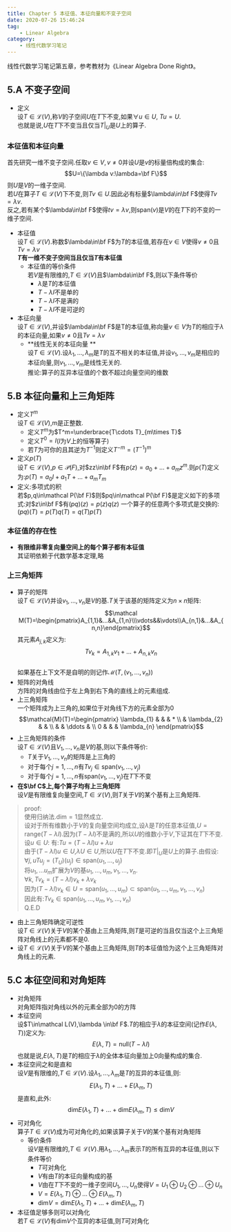 ```yaml
---
title: Chapter 5 本征值、本征向量和不变子空间
date: 2020-07-26 15:46:24
tag:
	- Linear Algebra
category: 
	- 线性代数学习笔记
---
```

线性代数学习笔记第五章，参考教材为《Linear Algebra Done Right》。

<!--more-->


## 5.A 不变子空间  
- 定义  
设$T\in\mathcal L(V)$,称$V$的子空间$U$在$T$下不变,如果$\forall u\in U,\ Tu=U$.  
也就是说,$U$在$T$下不变当且仅当$T|_U$是$U$上的算子.

### 本征值和本征向量  
首先研究一维不变子空间.任取$v\in V,v\neq 0$并设$U$是$v$的标量倍构成的集合:
$$U=\{\lambda v:\lambda=\bf F\}$$
则$U$是$V$的一维子空间.  
若$U$在算子$T\in\mathcal L(V)$下不变,则$Tv\in U$.因此必有标量$\lambda\in\bf F$使得$Tv=\lambda v$.  
反之,若有某个$\lambda\in\bf F$使得$tv=\lambda v$,则$\text{span}(v)$是$V$的在$T$下的不变的一维子空间.  

- 本征值  
设$T\in\mathcal L(V)$.称数$\lambda\in\bf F$为$T$的本征值,若存在$v\in V$使得$v\neq 0$且$Tv=\lambda v$  
**$T$有一维不变子空间当且仅当$T$有本征值**
	- 本征值的等价条件  
	若$V$是有限维的,$T\in\mathcal L(V)$且$\lambda\in\bf F$,则以下条件等价  
		- $\lambda$是$T$的本征值
		- $T-\lambda I$不是单的
		- $T-\lambda I$不是满的
		- $T-\lambda I$不是可逆的
- 本征向量  
设$T\in\mathcal L(V)$,并设$\lambda\in\bf F$是T的本征值,称向量$v\in V$为$T$的相应于$\lambda$的本征向量,如果$v\neq 0$且$Tv=\lambda v$
	- **线性无关的本征向量 **   
	设$T\in\mathcal L(V)$.设$\lambda_1,...,\lambda_m$是$T$的互不相关的本征值,并设$v_1,...,v_m$是相应的本征向量,则$v_1,...,v_m$是线性无关的.  
	推论:算子的互异本征值的个数不超过向量空间的维数

## 5.B 本征向量和上三角矩阵
- 定义$T^m$  
设$T\in\mathcal L(V)$,m是正整数.    
	- 定义$T^m$为$T^m=\underbrace{T\cdots T}_{m\times T}$
	- 定义$T^0=I$($I$为$V$上的恒等算子)
	- 若$T$为可你的且其逆为$T^{-1}$则定义$T^{-m}=(T^{-1})^m$
- 定义$p(T)$  
设$T\in\mathcal L(V)$,$p\in\mathcal P(F)$,对$zz\in\bf F$有$p(z)=a_0+...+a_mz^m$.则$p(T)$定义为:$p(T)=a_0I+a_1T+...+a_mT_m$
- 定义:多项式的积  
若$p,q\in\mathcal P(\bf F)$则$pq\in\mathcal P(\bf F)$是定义如下的多项式:对$z\in\bf F$有$(pq)(z)=p(z)q(z)$
一个算子的任意两个多项式是交换的:$(pq)(T)=p(T)q(T)=q(T)p(T)$

### 本征值的存在性
- **有限维非零复向量空间上的每个算子都有本征值**  
其证明依赖于代数学基本定理,略

### 上三角矩阵
- 算子的矩阵  
设$T\in\mathcal L(V)$并设$v_1,...,v_n$是$V$的基.$T$关于该基的矩阵定义为$n\times n$矩阵:
$$\mathcal M(T)=\begin{pmatrix}A_{1,1}&...&A_{1,n}\\\vdots&&\vdots\\A_{n,1}&...&A_{n,n}\end{pmatrix}$$
其元素$A_{j,k}$定义为:   
$$Tv_k=A_{1,k}v_1+...+A_{n,k}v_n$$  
如果基在上下文不是自明的则记作$\mathcal M(T,(v_1,...,v_n))$
- 矩阵的对角线  
方阵的对角线由位于左上角到右下角的直线上的元素组成.
- 上三角矩阵  
一个矩阵成为上三角的,如果位于对角线下方的元素全部为0
$$\mathcal{M}(T)=\begin{pmatrix}
\lambda_{1} & & & * \\
& \lambda_{2} & & \\
& & \ddots & \\
0 & & & \lambda_{n}
\end{pmatrix}$$
- 上三角矩阵的条件  
设$T\in\mathcal L(V)$且$V_1,...,v_n$是$V$的基,则以下条件等价:  
	- $T$关于$V_1,...,v_n$的矩阵是上三角的
	- 对于每个$j=1,...,n$有$Tv_j\in\text{span}(v_1,...,v_j)$
	- 对于每个$j=1,...,n$有$\text{span}(v_1,...,v_j)$在$T$下不变
- **在$\bf C$上,每个算子均有上三角矩阵**  
设$V$是有限维复向量空间,$T\in\mathcal L(V)$,则$T$关于$V$的某个基有上三角矩阵.

> proof:  
使用归纳法.$\text{dim}=1$显然成立.    
设对于所有维数小于$V$的复向量空间均成立,设$\lambda$是$T$的任意本征值,$U=\text{range}(T-\lambda I)$.因为$(T-\lambda I)$不是满的,所以$U$的维数小于$V$,下证其在$T$下不变.设$u\in U$:
有:$Tu=(T-\lambda I)u+\lambda u$  
由于$(T-\lambda I)u\in U$,$\lambda U\in U$,所以$U$在$T$下不变.即$T|_U$是$U$上的算子.由假设:  
$\forall j,uTu_j=(T_U)(u_j)\in\text{span}(u_1,...,u_j)$  
将$u_1,...u_m$扩展为$V$的基$u_1,...,u_m,v_1,...,v_n$.  
$\forall k,Tv_k=(T-\lambda I)v_k+\lambda v_k$  
因为$(T-\lambda I)v_k\in U=\text{span}(u_1,...,u_m)\subset\text{span}(u_1,...,u_m,v_1,...,v_n)$  
因此有:$Tv_k\in\text{span}(u_1,...,u_m,v_1,...,v_n)$  
$\text{Q.E.D}$

- 由上三角矩阵确定可逆性  
设$T\in\mathcal L(V)$关于$V$的某个基由上三角矩阵,则$T$是可逆的当且仅当这个上三角矩阵对角线上的元素都不是0.
- 设$T\in\mathcal L(V)$关于$V$的某个基由上三角矩阵,则$T$的本征值恰为这个上三角矩阵对角线上的元素.

## 5.C 本征空间和对角矩阵
- 对角矩阵  
对角矩阵指对角线以外的元素全部为0的方阵
- 本征空间  
设$T\in\mathcal L(V),\lambda \in\bf F$.$T$的相应于$\lambda$的本征空间(记作$E(\lambda,T)$)定义为:
$$E(\lambda,T)=\text{null}(T-\lambda I)$$ 
也就是说,$E(\lambda,T)$是$T$的相应于$\lambda$的全体本征向量加上$0$向量构成的集合.
- 本征空间之和是直和  
设$V$是有限维的,$T\in\mathcal L(V)$.设$\lambda_1,...,\lambda_m$是$T$的互异的本征值,则:  
$$E(\lambda_1,T)+...+E(\lambda_m,T)$$
是直和,此外:  
$$\text{dim}E(\lambda_1,T)+...+\text{dim}E(\lambda_m,T)\leq\text{dim} V$$
- 可对角化  
算子$T\in\mathcal L(V)$成为可对角化的,如果该算子关于$V$的某个基有对角矩阵
	- 等价条件  
	设$V$是有限维的,$T\in\mathcal L(V)$.用$\lambda_1,...,\lambda_m$表示$T$的所有互异的本征值,则以下条件等价
		- $T$可对角化
		- $V$有由$T$的本征向量构成的基
		- $V$由在$T$下不变的一维子空间$U_1,...,U_n$使得$V=U_1\oplus U_2\oplus...\oplus U_n$
		- $V=E(\lambda_1,T)\oplus...\oplus E(\lambda_m,T)$
		- $\text{dim}V=\text{dim}E(\lambda_1,T)+...+\text{dim}E(\lambda_m,T)$
- 本征值足够多则可以对角化  
若$T\in\mathcal L(V)$有$\text{dim}V$个互异的本征值,则$T$可对角化
















